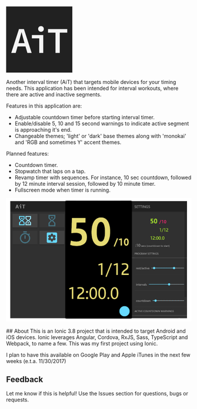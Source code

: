 ![AiT](resources/github/Ait180x180.png)

Another interval timer (AiT) that targets mobile devices for your timing needs.  This application has been intended for interval workouts, where there are active and inactive segments.

Features in this application are:
* Adjustable countdown timer before starting interval timer.
* Enable/disable 5, 10 and 15 second warnings to indicate active segment is approaching it's end.
* Changeable themes; 'light' or 'dark' base themes along with 'monokai' and 'RGB and sometimes Y' accent themes.

Planned features:
* Countdown timer.
* Stopwatch that laps on a tap.
* Revamp timer with sequences.  For instance, 10 sec countdown, followed by 12 minute interval session, followed by 10 minute timer.
* Fullscreen mode when timer is running.


<p align="center">
  <img src="resources/github/dark-monokai.png" alt="Android screenshots"/>
</p>
## About
This is an Ionic 3.8 project that is intended to target Android and iOS devices.  Ionic leverages Angular, Cordova, RxJS, Sass, TypeScript and Webpack, to name a few.  This was my first project using Ionic.

I plan to have this available on Google Play and Apple iTunes in the next few weeks (e.t.a. 11/30/2017)


## Feedback
Let me know if this is helpful!  Use the Issues section for questions, bugs or requests.
